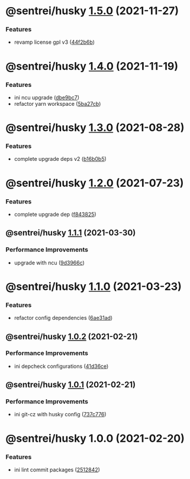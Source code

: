 # @sentrei/husky [1.5.0](https://github.com/sentrei/sentrei/compare/@sentrei/husky@1.4.0...@sentrei/husky@1.5.0) (2021-11-27)

### Features

- revamp license gpl v3 ([44f2b6b](https://github.com/sentrei/sentrei/commit/44f2b6b82a9a32a04e3ea300fed8bf1274bb5421))

# @sentrei/husky [1.4.0](https://github.com/sentrei/sentrei/compare/@sentrei/husky@1.3.0...@sentrei/husky@1.4.0) (2021-11-19)

### Features

- ini ncu upgrade ([dbe9bc7](https://github.com/sentrei/sentrei/commit/dbe9bc7fa39b0bffd0c46d45514824bf98baaf02))
- refactor yarn workspace ([5ba27cb](https://github.com/sentrei/sentrei/commit/5ba27cb09888cd99d6e5669db7cce7e75753065b))

# @sentrei/husky [1.3.0](https://github.com/sentrei/sentrei/compare/@sentrei/husky@1.2.0...@sentrei/husky@1.3.0) (2021-08-28)

### Features

- complete upgrade deps v2 ([b16b0b5](https://github.com/sentrei/sentrei/commit/b16b0b5f5a858a518669c1e9d44615a00c686431))

# @sentrei/husky [1.2.0](https://github.com/sentrei/sentrei/compare/@sentrei/husky@1.1.1...@sentrei/husky@1.2.0) (2021-07-23)

### Features

- complete upgrade dep ([f843825](https://github.com/sentrei/sentrei/commit/f843825ba6ddf30744d72ae2c4abbd670dcb16b0))

## @sentrei/husky [1.1.1](https://github.com/sentrei/sentrei/compare/@sentrei/husky@1.1.0...@sentrei/husky@1.1.1) (2021-03-30)

### Performance Improvements

- upgrade with ncu ([9d3966c](https://github.com/sentrei/sentrei/commit/9d3966c0f05f2b2dd030f895e403faca0ab8ac51))

# @sentrei/husky [1.1.0](https://github.com/sentrei/sentrei/compare/@sentrei/husky@1.0.2...@sentrei/husky@1.1.0) (2021-03-23)

### Features

- refactor config dependencies ([6ae31ad](https://github.com/sentrei/sentrei/commit/6ae31ad76459cf2a524046b7dd467d54b565a0b3))

## @sentrei/husky [1.0.2](https://github.com/sentrei/sentrei/compare/@sentrei/husky@1.0.1...@sentrei/husky@1.0.2) (2021-02-21)

### Performance Improvements

- ini depcheck configurations ([41d36ce](https://github.com/sentrei/sentrei/commit/41d36cef0459229e366d8d99bda9c0dfdac80ab0))

## @sentrei/husky [1.0.1](https://github.com/sentrei/sentrei/compare/@sentrei/husky@1.0.0...@sentrei/husky@1.0.1) (2021-02-21)

### Performance Improvements

- ini git-cz with husky config ([737c776](https://github.com/sentrei/sentrei/commit/737c77671ee7f79aa0b726b9b15691a93dba8e7c))

# @sentrei/husky 1.0.0 (2021-02-20)

### Features

- ini lint commit packages ([2512842](https://github.com/sentrei/sentrei/commit/2512842eed6bcfa7de4154bf943fc74191cc7d42))
